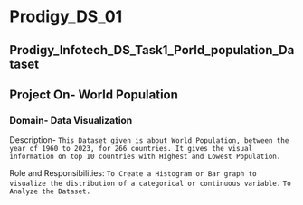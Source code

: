 # Prodigy_DS_01 
## Prodigy_Infotech_DS_Task1_Porld_population_Dataset
## Project On- World Population

### Domain- Data Visualization 

Description-
` This Dataset given is about World Population, between the year of 1960 to 2023, for 266 countries. It gives the visual information on top 10 countries with Highest and Lowest Population. ` 

Role and Responsibilities:
` To Create a Histogram or Bar graph to visualize the distribution of a categorical or continuous variable. `
` To Analyze the Dataset. `
